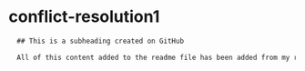 # conflict-resolution1

```md
  ## This is a subheading created on GitHub

  All of this content added to the readme file has been added from my remote GitHub repository.
  ```
